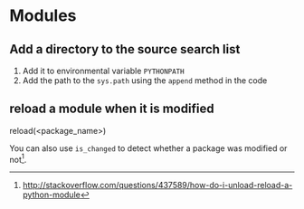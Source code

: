 # Modules

## Add a directory to the source search list
1. Add it to environmental variable `PYTHONPATH`
2. Add the path to the `sys.path` using the `append` method in the code

## reload a module when it is modified

   reload(<package_name>)

You can also use `is_changed` to detect whether a package was modified
or not[^1].



[^1]: http://stackoverflow.com/questions/437589/how-do-i-unload-reload-a-python-module